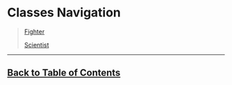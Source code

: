 #   Classes Navigation

>   [Fighter](Fighter.md)
>
>   [Scientist](Scientist.md)

---
##  [Back to Table of Contents](../TableOfContents.md)
